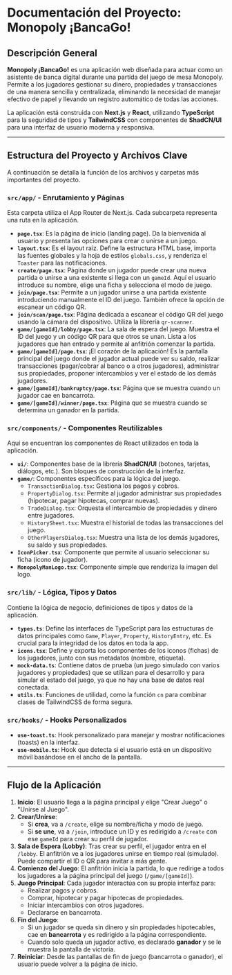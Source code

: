 # Documentación del Proyecto: Monopoly ¡BancaGo!

## Descripción General

**Monopoly ¡BancaGo!** es una aplicación web diseñada para actuar como un asistente de banca digital durante una partida del juego de mesa Monopoly. Permite a los jugadores gestionar su dinero, propiedades y transacciones de una manera sencilla y centralizada, eliminando la necesidad de manejar efectivo de papel y llevando un registro automático de todas las acciones.

La aplicación está construida con **Next.js** y **React**, utilizando **TypeScript** para la seguridad de tipos y **TailwindCSS** con componentes de **ShadCN/UI** para una interfaz de usuario moderna y responsiva.

---

## Estructura del Proyecto y Archivos Clave

A continuación se detalla la función de los archivos y carpetas más importantes del proyecto.

### `src/app/` - Enrutamiento y Páginas

Esta carpeta utiliza el App Router de Next.js. Cada subcarpeta representa una ruta en la aplicación.

-   **`page.tsx`**: Es la página de inicio (landing page). Da la bienvenida al usuario y presenta las opciones para crear o unirse a un juego.
-   **`layout.tsx`**: Es el layout raíz. Define la estructura HTML base, importa las fuentes globales y la hoja de estilos `globals.css`, y renderiza el `Toaster` para las notificaciones.
-   **`create/page.tsx`**: Página donde un jugador puede crear una nueva partida o unirse a una existente si llega con un `gameId`. Aquí el usuario introduce su nombre, elige una ficha y selecciona el modo de juego.
-   **`join/page.tsx`**: Permite a un jugador unirse a una partida existente introduciendo manualmente el ID del juego. También ofrece la opción de escanear un código QR.
-   **`join/scan/page.tsx`**: Página dedicada a escanear el código QR del juego usando la cámara del dispositivo. Utiliza la librería `qr-scanner`.
-   **`game/[gameId]/lobby/page.tsx`**: La sala de espera del juego. Muestra el ID del juego y un código QR para que otros se unan. Lista a los jugadores que han entrado y permite al anfitrión comenzar la partida.
-   **`game/[gameId]/page.tsx`**: ¡El corazón de la aplicación! Es la pantalla principal del juego donde el jugador actual puede ver su saldo, realizar transacciones (pagar/cobrar al banco o a otros jugadores), administrar sus propiedades, proponer intercambios y ver el estado de los demás jugadores.
-   **`game/[gameId]/bankruptcy/page.tsx`**: Página que se muestra cuando un jugador cae en bancarrota.
-   **`game/[gameId]/winner/page.tsx`**: Página que se muestra cuando se determina un ganador en la partida.

### `src/components/` - Componentes Reutilizables

Aquí se encuentran los componentes de React utilizados en toda la aplicación.

-   **`ui/`**: Componentes base de la librería **ShadCN/UI** (botones, tarjetas, diálogos, etc.). Son bloques de construcción de la interfaz.
-   **`game/`**: Componentes específicos para la lógica del juego.
    -   `TransactionDialog.tsx`: Gestiona los pagos y cobros.
    -   `PropertyDialog.tsx`: Permite al jugador administrar sus propiedades (hipotecar, pagar hipotecas, comprar nuevas).
    -   `TradeDialog.tsx`: Orquesta el intercambio de propiedades y dinero entre jugadores.
    -   `HistorySheet.tsx`: Muestra el historial de todas las transacciones del juego.
    -   `OtherPlayersDialog.tsx`: Muestra una lista de los demás jugadores, su saldo y sus propiedades.
-   **`IconPicker.tsx`**: Componente que permite al usuario seleccionar su ficha (icono de jugador).
-   **`MonopolyManLogo.tsx`**: Componente simple que renderiza la imagen del logo.

### `src/lib/` - Lógica, Tipos y Datos

Contiene la lógica de negocio, definiciones de tipos y datos de la aplicación.

-   **`types.ts`**: Define las interfaces de TypeScript para las estructuras de datos principales como `Game`, `Player`, `Property`, `HistoryEntry`, etc. Es crucial para la integridad de los datos en toda la app.
-   **`icons.tsx`**: Define y exporta los componentes de los iconos (fichas) de los jugadores, junto con sus metadatos (nombre, etiqueta).
-   **`mock-data.ts`**: Contiene datos de prueba (un juego simulado con varios jugadores y propiedades) que se utilizan para el desarrollo y para simular el estado del juego, ya que no hay una base de datos real conectada.
-   **`utils.ts`**: Funciones de utilidad, como la función `cn` para combinar clases de TailwindCSS de forma segura.

### `src/hooks/` - Hooks Personalizados

-   **`use-toast.ts`**: Hook personalizado para manejar y mostrar notificaciones (toasts) en la interfaz.
-   **`use-mobile.ts`**: Hook que detecta si el usuario está en un dispositivo móvil basándose en el ancho de la pantalla.

---

## Flujo de la Aplicación

1.  **Inicio**: El usuario llega a la página principal y elige "Crear Juego" o "Unirse al Juego".
2.  **Crear/Unirse**:
    -   Si **crea**, va a `/create`, elige su nombre/ficha y modo de juego.
    -   Si **se une**, va a `/join`, introduce un ID y es redirigido a `/create` con ese `gameId` para crear su perfil de jugador.
3.  **Sala de Espera (Lobby)**: Tras crear su perfil, el jugador entra en el `/lobby`. El anfitrión ve a los jugadores unirse en tiempo real (simulado). Puede compartir el ID o QR para invitar a más gente.
4.  **Comienzo del Juego**: El anfitrión inicia la partida, lo que redirige a todos los jugadores a la página principal del juego (`/game/[gameId]`).
5.  **Juego Principal**: Cada jugador interactúa con su propia interfaz para:
    -   Realizar pagos y cobros.
    -   Comprar, hipotecar y pagar hipotecas de propiedades.
    -   Iniciar intercambios con otros jugadores.
    -   Declararse en bancarrota.
6.  **Fin del Juego**:
    -   Si un jugador se queda sin dinero y sin propiedades hipotecables, cae en **bancarrota** y es redirigido a la página correspondiente.
    -   Cuando solo queda un jugador activo, es declarado **ganador** y se le muestra la pantalla de victoria.
7.  **Reiniciar**: Desde las pantallas de fin de juego (bancarrota o ganador), el usuario puede volver a la página de inicio.
